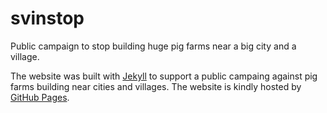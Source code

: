 # svinstop
Public campaign to stop building huge pig farms near a big city and a village.

The website was built with [Jekyll](http://jekyllrb.com/) to support a public campaing against pig farms building near cities and villages. The website is kindly hosted by [GitHub Pages](https://pages.github.com/). 
